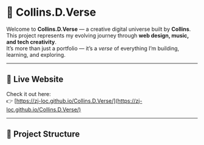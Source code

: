 # 🌌 Collins.D.Verse

Welcome to **Collins.D.Verse** — a creative digital universe built by **Collins**.  
This project represents my evolving journey through **web design, music, and tech creativity**.  
It’s more than just a portfolio — it’s a *verse* of everything I’m building, learning, and exploring.

---

## 🚀 Live Website
Check it out here:  
👉 [https://zj-loc.github.io/Collins.D.Verse/](https://zj-loc.github.io/Collins.D.Verse/)

---

## 🧩 Project Structure
